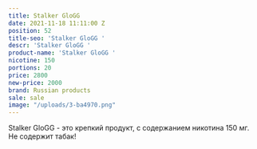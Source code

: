 ```yaml
---
title: Stalker GloGG
date: 2021-11-18 11:11:00 Z
position: 52
title-seo: 'Stalker GloGG '
descr: 'Stalker GloGG '
product-name: 'Stalker GloGG '
nicotine: 150
portions: 20
price: 2800
new-price: 2000
brand: Russian products
sale: sale
image: "/uploads/3-ba4970.png"
---
```


Stalker GloGG - это крепкий продукт, с содержанием никотина 150 мг.  Не содержит табак!